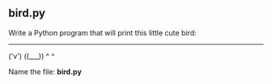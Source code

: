 ## bird.py

Write a Python program that will print this little cute bird:
  ___
 ('v')
((___))
 ^   ^

Name the file: **bird.py**